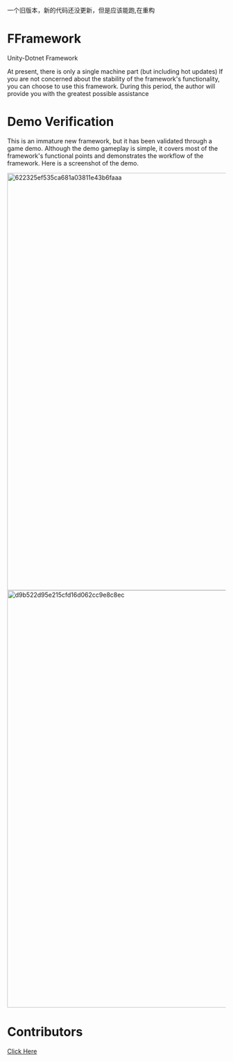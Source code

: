 一个旧版本，新的代码还没更新，但是应该能跑,在重构
# FFramework
Unity-Dotnet Framework 

At present, there is only a single machine part (but including hot updates)
If you are not concerned about the stability of the framework's functionality, you can choose to use this framework. During this period, the author will provide you with the greatest possible assistance


# Demo Verification
This is an immature new framework, but it has been validated through a game demo. Although the demo gameplay is simple, it covers most of the framework's functional points and demonstrates the workflow of the framework.
Here is a screenshot of the demo.

<img width="960" alt="622325ef535ca681a03811e43b6faaa" src="https://github.com/yueh0607/FFramework/assets/102401735/ec94a6f2-a7be-44ac-8a20-924ce37fd6dc">
<img width="960" alt="d9b522d95e215cfd16d062cc9e8c8ec" src="https://github.com/yueh0607/FFramework/assets/102401735/95f0c23b-a708-4bb8-8698-d54729f3131b">

# Contributors

[Click Here](https://github.com/yueh0607/FFramework/blob/main/Contributors.md)
